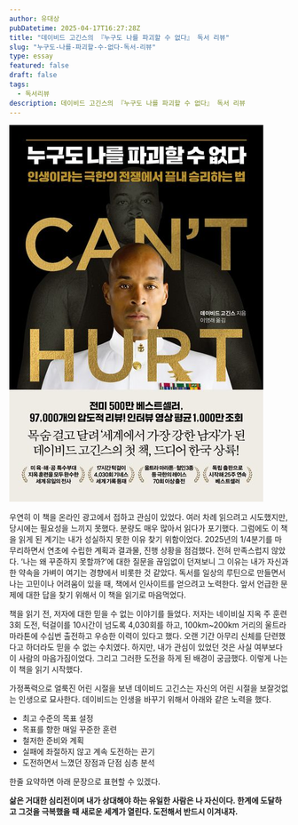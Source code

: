 ```yaml
---
author: 유대상
pubDatetime: 2025-04-17T16:27:28Z
title: "데이비드 고긴스의 『누구도 나를 파괴할 수 없다』 독서 리뷰"
slug: "누구도-나를-파괴할-수-없다-독서-리뷰"
type: essay
featured: false
draft: false
tags:
  - 독서리뷰
description: 데이비드 고긴스의 『누구도 나를 파괴할 수 없다』 독서 리뷰
---
```


![누구도 나를 파괴할 수 없다 도서 이미지](./book.jpg)

우연히 이 책을 온라인 광고에서 접하고 관심이 있었다. 여러 차례 읽으려고 시도했지만, 당시에는 필요성을 느끼지 못했다. 분량도 매우 많아서 읽다가 포기했다. 그럼에도 이 책을 읽게 된 계기는 내가 성실하지 못한 이유 찾기 위함이었다. 2025년의 1/4분기를 마무리하면서 연초에 수립한 계획과 결과물, 진행 상황을 점검했다. 전혀 만족스럽지 않았다. ‘나는 왜 꾸준하지 못할까?’에 대한 질문을 끊임없이 던져보니 그 이유는 내가 자신과 한 약속을 가벼이 여기는 경향에서 비롯한 것 같았다. 독서를 일상의 루틴으로 만들면서 나는 고민이나 어려움이 있을 때, 책에서 인사이트를 얻으려고 노력한다. 앞서 언급한 문제에 대한 답을 찾기 위해서 이 책을 읽기로 마음먹었다.

책을 읽기 전, 저자에 대한 믿을 수 없는 이야기를 들었다. 저자는 네이비실 지옥 주 훈련 3회 도전, 턱걸이를 10시간이 넘도록 4,030회를 하고, 100km~200km 거리의 울트라 마라톤에 수십번 출전하고 우승한 이력이 있다고 했다. 오랜 기간 아무리 신체를 단련했다고 하더라도 믿을 수 없는 수치였다. 하지만, 내가 관심이 있었던 것은 사실 여부보다 이 사람의 마음가짐이었다. 그리고 그러한 도전을 하게 된 배경이 궁금했다. 이렇게 나는 이 책을 읽기 시작했다.

가정폭력으로 얼룩진 어린 시절을 보낸 데이비드 고긴스는 자신의 어린 시절을 보잘것없는 인생으로 묘사한다. 데이비드는 인생을 바꾸기 위해서 아래와 같은 노력을 했다.

- 최고 수준의 목표 설정
- 목표를 향한 매일 꾸준한 훈련
- 철저한 준비와 계획
- 실패에 좌절하지 않고 계속 도전하는 끈기
- 도전하면서 느꼈던 장점과 단점 심층 분석

한줄 요약하면 아래 문장으로 표현할 수 있겠다.

**삶은 거대한 심리전이며 내가 상대해야 하는 유일한 사람은 나 자신이다. 한계에 도달하고 그것을 극복했을 때 새로운 세계가 열린다. 도전해서 반드시 이겨내자.**
